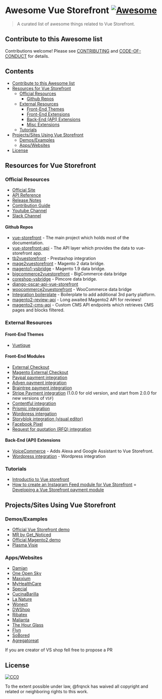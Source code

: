 
# Awesome Vue Storefront [![Awesome](https://cdn.rawgit.com/sindresorhus/awesome/d7305f38d29fed78fa85652e3a63e154dd8e8829/media/badge.svg)](https://github.com/sindresorhus/awesome)

> A curated list of awesome things related to Vue Storefront.


## Contribute to this Awesome list

Contributions welcome! Please see [CONTRIBUTING](https://github.com/frqnck/awesome-vue-storefront/blob/master/CONTRIBUTING.md) and [CODE-OF-CONDUCT](https://github.com/frqnck/awesome-vue-storefront/blob/master/CODE-OF-CONDUCT.md) for details.


## Contents

  - [Contribute to this Awesome list](#contribute-to-this-awesome-list)
  - [Resources for Vue Storefront](#resources-for-vue-storefront)
    - [Official Resources](#official-resources)
      - [Github Repos](#github-repos)
    - [External Resources](#external-resources)
      - [Front-End Themes](#front-end-themes)
      - [Front-End Extensions](#front-end-extensions)
      - [Back-End (API) Extensions](#back-end-api-extensions)
      - [Misc Extensions](#misc-extensions)
    - [Tutorials](#tutorials)
  - [Projects/Sites Using Vue Storefront](#projectssites-using-vue-storefront)
    - [Demos/Examples](#demosexamples)
    - [Apps/Websites](#appswebsites)
  - [License](#license)


## Resources for Vue Storefront

### Official Resources
  - [Official Site](https://www.vuestorefront.io)
  - [API Reference](https://github.com/DivanteLtd/vue-storefront/tree/master/doc)
  - [Release Notes](https://github.com/DivanteLtd/vue-storefront/releases)
  - [Contribution Guide](https://github.com/DivanteLtd/vue-storefront/blob/master/CONTRIBUTING.md)
  - [Youtube Channel](https://www.youtube.com/channel/UCkm1F3Cglty3CE1QwKQUhhg)
  - [Slack Channel](https://vuestorefront.slack.com)
#### Github Repos
  - [vue-storefront](https://github.com/DivanteLtd/vue-storefront) - The main project which holds most of the documentation.
  - [vue-storefront-api](https://github.com/DivanteLtd/vue-storefront-api) - The API layer which provides the data to vue-storefront app.
  - [tb2vuestorefront](https://github.com/jankawulok/tb2vuestorefront) - Prestashop integration
  - [mage2vuestorefront](https://github.com/DivanteLtd/mage2vuestorefront) - Magento 2 data bridge.
  - [magento1-vsbridge](https://github.com/DivanteLtd/magento1-vsbridge) - Magento 1.9 data bridge. 
  - [bigcommerce2vuestorefront](https://github.com/DivanteLtd/bigcommerce2vuestorefront) - BigCommerce data bridge
  - [coreshop-vsbridge](https://github.com/DivanteLtd/coreshop-vsbridge) - Pimcore data bridge.
  - [django-oscar-api-vue-storefront](https://github.com/ladrua/django-oscar-api-vue-storefront)
  - [woocommerce2vuestorefront](https://github.com/DivanteLtd/woocommerce2vuestorefront) - WooCommerce data bridge
  - [Integration boilerplate](https://github.com/DivanteLtd/vue-storefront-integration-boilerplate) - Boilerplate to add additional 3rd party platform.
  - [magento2-review-api](https://github.com/DivanteLtd/magento2-review-api) - Long awaited Magento2 API for reviews!
  - [magento2-cms-api](https://github.com/SnowdogApps/magento2-cms-api) - Custom CMS API endpoints which retrieves CMS pages and blocks filtered.

### External Resources

#### Front-End Themes
  - [Vuetique](https://vuetique.io/)

#### Front-End Modules
  - [External Checkout](https://github.com/Vendic/vsf-external-checkout)
  - [Magento External Checkout](https://github.com/DivanteLtd/magento2-external-checkout)
  - [Paypal payment integration](https://github.com/develodesign/vsf-payment-paypal)
  - [Adyen payment integration](https://github.com/melvin-hamilton-digital/vsf-payment-adyen)
  - [Braintree payment integration](https://github.com/danrcoull/vsf-payment-braintree)
  - [Stripe Payment integration](https://github.com/develodesign/vsf-payment-stripe) (1.0.0 for old version, and start from 2.0.0 for new versions of `VSF`)
  - [Contentful integration](https://github.com/juliankoehn/vsf-contentful)
  - [Prismic integration](https://www.dnd.fr/2019/03/discover-our-new-connector-between-vue-storefront-and-prismic/)
  - [Wordpress intergation](https://github.com/develodesign/vsf-wp)
  - [Storyblok integration (visual editor)](https://github.com/kodbruket/vsf-storyblok-sync)
  - [Facebook Pixel](https://github.com/new-fantastic/vsf-facebook-pixel)
  - [Request for quotation (RFQ) integration](https://github.com/Interactivated/vsf-wholesale-request)

#### Back-End (API) Extensions
  - [VoiceCommerce](https://github.com/upsidelab/voicecommerce) - Adds Alexa and Google Assistant to Vue Storefront.
  - [Wordpress integration](https://github.com/develodesign/vsf-wp) - Wordpress integration
  
### Tutorials
  - [Introductio to Vue storefront](https://medium.com/the-vue-storefront-journal/introduction-to-vue-storefront-a-quick-getting-started-guide-d119023ed67d)
  - [How to create an Instagram Feed module for Vue Storefront](https://itnext.io/how-to-create-an-instagram-feed-module-for-vue-storefront-eaa03019b288)
  = [Developing a Vue Storefront payment module](https://www.develodesign.co.uk/news/development-of-the-paypal-module-for-vue-storefront/#.XCoa2h2Mmmo.twitter)

##  Projects/Sites Using Vue Storefront

### Demos/Examples
  - [Official Vue Storefront demo](https://demo.vuestorefront.io)
  - [MR by Get_Noticed](https://ecommerce-pwa.io/)
  - [Official Magento2 demo](https://demo-magento2.vuestorefront.io)
  - [Plasma Visie](https://demo.mage-pwa.io)

### Apps/Websites
  - [Damian](https://sklep.damian.pl/)
  - [One Open Sky](https://www.oneopensky.dk/)
  - [Maxxium](https://maxxium.ru/presents)
  - [MyHealthCare](https://www.myhealthcares.eu/eu-int)
  - [Special](https://www.specialmilano.com/)
  - [CucinaBarilla](https://www.cucinabarilla.it)
  - [La Nature](https://lanature.ru)
  - [Wonect](https://wonect.com/sg/)
  - [DWShop](https://dwshop.pl/)
  - [Ribatex](https://ribatex.se/)
  - [Malianta](https://malianta.com/)
  - [The Hour Glass](https://nomosreddot.thehourglass.com/)
  - [Flyn](https://flynwetsuits.com/)
  - [SoBored](https://soboredclub.com)
  - [Agregatoreat](https://agregatoreat.ru/)
  
  If you are creator of VS shop fell free to propose a PR

## License

[![CC0](http://mirrors.creativecommons.org/presskit/buttons/88x31/svg/cc-zero.svg)](http://creativecommons.org/publicdomain/zero/1.0)

To the extent possible under law, @frqnck has waived all copyright and
related or neighboring rights to this work.
